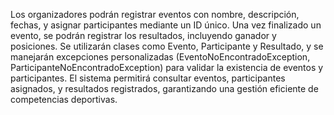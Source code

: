 Los organizadores podrán registrar eventos con nombre, descripción, fechas, y asignar participantes mediante un ID único. Una vez finalizado un evento, se podrán registrar los resultados, incluyendo ganador y posiciones. Se utilizarán clases como Evento, Participante y Resultado, y se manejarán excepciones personalizadas (EventoNoEncontradoException, ParticipanteNoEncontradoException) para validar la existencia de eventos y participantes. El sistema permitirá consultar eventos, participantes asignados, y resultados registrados, garantizando una gestión eficiente de competencias deportivas.
